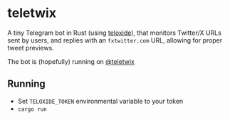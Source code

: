 # teletwix

A tiny Telegram bot in Rust (using [teloxide](https://github.com/teloxide/teloxide)), that monitors Twitter/X URLs sent by users, and replies with an `fxtwitter.com` URL, allowing for proper tweet previews.

The bot is (hopefully) running on [@teletwix](https://t.me/teletwix_bot)

## Running

- Set `TELOXIDE_TOKEN` environmental variable to your token
- `cargo run`

